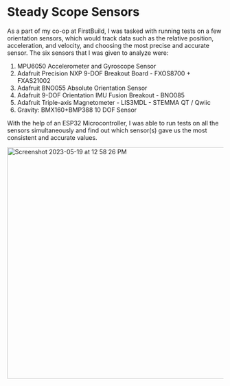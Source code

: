 # Steady Scope Sensors

As a part of my co-op at FirstBuild, I was tasked with running tests on a few orientation sensors, which would track data such as the relative position, acceleration, and velocity, and choosing the most precise and accurate sensor. The six sensors that I was given to analyze were:

1. MPU6050 Accelerometer and Gyroscope Sensor
2. Adafruit Precision NXP 9-DOF Breakout Board - FXOS8700 + FXAS21002
3. Adafruit BNO055 Absolute Orientation Sensor
4. Adafruit 9-DOF Orientation IMU Fusion Breakout - BNO085
5. Adafruit Triple-axis Magnetometer - LIS3MDL - STEMMA QT / Qwiic
6. Gravity: BMX160+BMP388 10 DOF Sensor

With the help of an ESP32 Microcontroller, I was able to run tests on all the sensors simultaneously and find out which sensor(s) gave us the most consistent and accurate values. 

<img width="540" alt="Screenshot 2023-05-19 at 12 58 26 PM" src="https://github.com/kaushikcodes/SteadyScopeSensors/assets/66272646/8898a00e-f112-43e1-a71f-861cb1f1917c">
